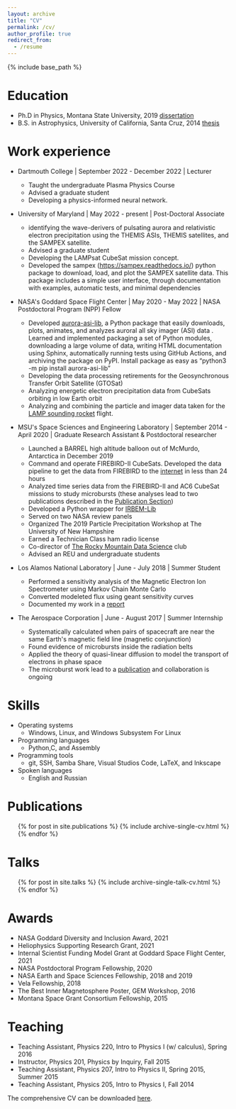 ```yaml
---
layout: archive
title: "CV"
permalink: /cv/
author_profile: true
redirect_from:
  - /resume
---
```


{% include base_path %}

Education
======
* Ph.D in Physics, Montana State University, 2019 [dissertation](../files/shumko_dissertation.pdf)
* B.S. in Astrophysics, University of California, Santa Cruz, 2014 [thesis](../files/shumko_thesis.pdf)

Work experience
======
* Dartmouth College \| September 2022 - December 2022 \| Lecturer
  * Taught the undergraduate Plasma Physics Course
  * Advised a graduate student
  * Developing a physics-informed neural network.

* University of Maryland \| May 2022 - present \| Post-Doctoral Associate
  * identifying the wave-derivers of pulsating aurora and relativistic electron precipitation using the THEMIS ASIs, THEMIS satellites, and the SAMPEX satellite.
  * Advised a graduate student
  * Developing the LAMPsat CubeSat mission concept.
  * Developed the sampex (https://sampex.readthedocs.io/) python package to download, load, and plot the SAMPEX satellite data. This package includes a simple user interface, through documentation with examples, automatic tests, and minimal dependencies

* NASA's Goddard Space Flight Center \| May 2020 - May 2022 \| NASA Postdoctoral Program (NPP) Fellow
  * Developed [aurora-asi-lib](https://aurora-asi-lib.readthedocs.io/), a Python package that easily downloads, plots, animates, and analyzes auroral all sky imager (ASI) data . Learned and implemented packaging a set of Python modules, downloading a large volume of data, writing HTML documentation using Sphinx, automatically running tests using GitHub Actions, and archiving the package on PyPI. Install package as easy as “python3 -m pip install aurora-asi-lib”
  * Developing the data processing retirements for the Geosynchronous Transfer Orbit Satellite (GTOSat)
  * Analyzing energetic electron precipitation data from CubeSats orbiting in low Earth orbit
  * Analyzing and combining the particle and imager data taken for the [LAMP sounding rocket](https://lamp-mission.sites.uiowa.edu/) flight.

* MSU's Space Sciences and Engineering Laboratory \| September 2014 - April 2020 \| Graduate Research Assistant & Postdoctoral researcher
  * Launched a BARREL high altitude balloon out of McMurdo, Antarctica in December 2019
  * Command and operate FIREBIRD-II CubeSats. Developed the data pipeline to get the data from FIREBIRD to the [internet](http://solar.physics.montana.edu/FIREBIRD_II/) in less than 24 hours
  * Analyzed time series data from the FIREBIRD-II and AC6 CubeSat missions to study microbursts (these analyses lead to two publications described in the [Publication Section](/publications/))
  * Developed a Python wrapper for [IRBEM-Lib](https://sourceforge.net/p/irbem/code/HEAD/tree/trunk/python/)
  * Served on two NASA review panels
  * Organized The 2019 Particle Precipitation Workshop at The University of New Hampshire
  * Earned a Technician Class ham radio license
  * Co-director of [The Rocky Mountain Data Science](https://rmds.tech) club
  * Advised an REU and undergraduate students

* Los Alamos National Laboratory \| June - July 2018 \| Summer Student
  * Performed a sensitivity analysis of the Magnetic Electron Ion Spectrometer using Markov Chain Monte Carlo
  * Converted modeleted flux using geant sensitivity curves
  * Documented my work in a [report](https://www.lanl.gov/projects/national-security-education-center/space-earth-center/space-weather-school/_assets/docs/swx-report-2018.pdf)

* The Aerospace Corporation \| June - August 2017 \| Summer Internship
  * Systematically calculated when pairs of spacecraft are near the same Earth's magnetic field line (magnetic conjunction)
  * Found evidence of microbursts inside the radiation belts
  * Applied the theory of quasi-linear diffusion to model the transport of electrons in phase space
  * The microburst work lead to a [publication](/publications/rbsp_microburst_paper/) and collaboration is ongoing
  
Skills
======
* Operating systems
  * Windows, Linux, and Windows Subsystem For Linux
* Programming languages
  * Python,C, and Assembly
* Programming tools
  * git, SSH, Samba Share, Visual Studios Code, LaTeX, and Inkscape
* Spoken languages
  * English and Russian

Publications
======
  <ul>{% for post in site.publications %}
    {% include archive-single-cv.html %}
  {% endfor %}</ul>
  
Talks
======
  <ul>{% for post in site.talks %}
    {% include archive-single-talk-cv.html %}
  {% endfor %}</ul>

Awards
======
* NASA Goddard Diversity and Inclusion Award, 2021
* Heliophysics Supporting Research Grant, 2021
* Internal Scientist Funding Model Grant at Goddard Space Flight Center, 2021
* NASA Postdoctoral Program Fellowship, 2020
* NASA Earth and Space Sciences Fellowship, 2018 and 2019
* Vela Fellowship, 2018
* The Best Inner Magnetosphere Poster, GEM Workshop, 2016
* Montana Space Grant Consortium Fellowship, 2015

Teaching
======
* Teaching Assistant, Physics 220, Intro to Physics I (w/ calculus), Spring 2016
* Instructor, Physics 201, Physics by Inquiry, Fall 2015
* Teaching Assistant, Physics 207, Intro to Physics II, Spring 2015, Summer 2015
* Teaching Assistant, Physics 205, Intro to Physics I, Fall 2014
  
The comprehensive CV can be downloaded [here](http://mshumko.github.io/files/shumko_cv.pdf).
